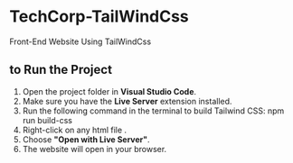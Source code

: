 # TechCorp-TailWindCss
Front-End Website Using TailWindCss

##  to Run the Project

1. Open the project folder in **Visual Studio Code**.
2. Make sure you have the **Live Server** extension installed.
3. Run the following command in the terminal to build Tailwind CSS:
   npm run build-css
4. Right-click on any html file .
5. Choose **"Open with Live Server"**.
6. The website will open in your browser.







